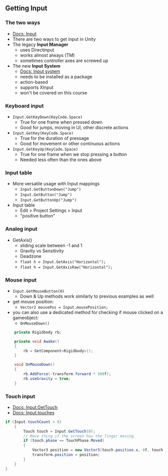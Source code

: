 ## Getting Input

### The two ways

- [Docs: Input](https://docs.unity3d.com/Manual/Input.html)
- There are two ways to get input in Unity
- The legacy **Input Manager**
  - uses Directinput
  - works almost always (TM)
  - sometimes controller axes are screwed up
- The new **Input System**
  - [Docs: Input system](https://docs.unity3d.com/Packages/com.unity.inputsystem@1.3/manual/index.html)
  - needs to be installed as a package
  - action-based
  - supports XInput
  - won't be covered on this course

### Keyboard input

- `Input.GetKeyDown(KeyCode.Space)`
  - True for one frame when pressed down 
  - Good for jumps, moving in UI, other discrete actions 
- `Input.GetKey(KeyCode.Space)`
  - True for the duration of pressage
  - Good for movement or other continuous actions
- `Input.GetKeyUp(KeyCode.Space)`
  - True for one frame when we stop pressing a button
  - Needed less often than the ones above

### Input table

- More versatile usage with Input mappings
  - `Input.GetButtonDown("Jump")`
  - `Input.GetButton("Jump")`
  - `Input.GetButtonUp("Jump")`
- Input table
  - Edit > Project Settings > Input
  - "positive button"

### Analog input

- GetAxis()
  - sliding scale between -1 and 1
  - Gravity vs Sensitivity
  - Deadzone
  - `float h = Input.GetAxis("Horizontal");`
  - `float h = Input.GetAxisRaw("Horizontal");`

### Mouse input

- `Input.GetMouseButton(0)`
  - Down & Up methods work similarly to previous examples as well
- get mouse position:
  - `Vector2 mousePos = Input.mousePosition;`
- you can also use a dedicated method for checking if mouse clicked on a gameobject:
  - `OnMouseDown()`
```c#
	private Rigidbody rb;

    private void Awake()
    {
        rb = GetComponent<Rigidbody>();
    }

    void OnMouseDown()
    {
        rb.AddForce(-transform.forward * 500f);
        rb.useGravity = true;
    }
```

### Touch input
- [Docs: Input.GetTouch](https://docs.unity3d.com/ScriptReference/Input.GetTouch.html)
- [Docs: Input.touches](https://docs.unity3d.com/ScriptReference/Input-touches.html)
```c#
if (Input.touchCount > 0)
	{
		Touch touch = Input.GetTouch(0);
		// Move thing if the screen has the finger moving.
		if (touch.phase == TouchPhase.Moved)
		{
			Vector3 position = new Vector3(touch.position.x, 0f, touch.position.y);
			transform.position = position;
		}
	}
}
```
